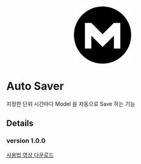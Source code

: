 <br />
<p align="center">
  <a href="https://midasit.com/" rel="noopener" target="_blank"><img width="150" src="https://raw.githubusercontent.com/midasit-dev/moaui-fixed-repo/main/svg/logo_circle_30p.svg" alt="moaui logo"></a>
</p>

# Auto Saver
지정한 단위 시간마다 Model 을 자동으로 Save 하는 기능
<br />

## Details
### version 1.0.0

[사용법 영상 다운로드](https://api.media.atlassian.com/file/e8556dcf-ec77-4c2c-8645-5a7acce2bace/artifact/video_1280.mp4/binary?client=01baa4cf-df4f-479a-a1c0-ee6fac240204&collection=contentId-3351216336&max-age=2592000&token=eyJhbGciOiJIUzI1NiJ9.eyJpc3MiOiIwMWJhYTRjZi1kZjRmLTQ3OWEtYTFjMC1lZTZmYWMyNDAyMDQiLCJhY2Nlc3MiOnsidXJuOmZpbGVzdG9yZTpjb2xsZWN0aW9uOmNvbnRlbnRJZC0zMzUxMjE2MzM2IjpbInJlYWQiXX0sImV4cCI6MTcxOTMxMTE2OSwibmJmIjoxNzE5MzA4Mjg5fQ.G1XFz_JYK2WomszjmFavyb39DLhFKnWsjLlG5tFhJcs)